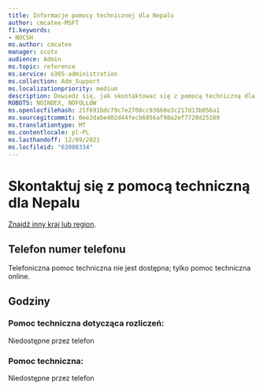 ```yaml
---
title: Informacje pomocy technicznej dla Nepalu
author: cmcatee-MSFT
f1.keywords:
- NOCSH
ms.author: cmcatee
manager: scotv
audience: Admin
ms.topic: reference
ms.service: o365-administration
ms.collection: Adm_Support
ms.localizationpriority: medium
description: Dowiedz się, jak skontaktować się z pomocą techniczną dla swojego kraju lub regionu.
ROBOTS: NOINDEX, NOFOLLOW
ms.openlocfilehash: 21f691bdc79c7e2708cc93660e3c217d13b056a1
ms.sourcegitcommit: 0ee2dabe402d44fecb6856af98a2ef7720d25189
ms.translationtype: MT
ms.contentlocale: pl-PL
ms.lasthandoff: 12/09/2021
ms.locfileid: "63008334"
---
```

# <a name="contact-support-for-nepal"></a>Skontaktuj się z pomocą techniczną dla Nepalu

[Znajdź inny kraj lub region](../get-help-support.md).

## <a name="phone-number"></a>Telefon numer telefonu
Telefoniczna pomoc techniczna nie jest dostępna; tylko pomoc techniczna online.

## <a name="hours"></a>Godziny
### <a name="billing-support"></a>Pomoc techniczna dotycząca rozliczeń:

Niedostępne przez telefon

### <a name="technical-support"></a>Pomoc techniczna:

Niedostępne przez telefon
